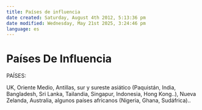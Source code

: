 ```yaml
---
title: Países de influencia
date created: Saturday, August 4th 2012, 5:13:36 pm
date modified: Wednesday, May 21st 2025, 3:24:46 pm
language: es
---
```


# Países De Influencia

PAÍSES:

UK, Oriente Medio, Antillas, sur y sureste asiático (Paquistán, India, Bangladesh, Sri Lanka, Tailandia, Singapur, Indonesia, Hong Kong..), Nueva Zelanda, Australia, algunos países africanos (Nigeria, Ghana, Sudáfrica)..
